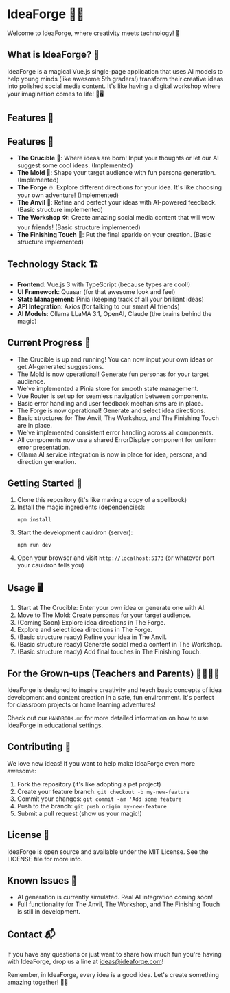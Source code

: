 # IdeaForge 🔮✨

Welcome to IdeaForge, where creativity meets technology! 🚀

## What is IdeaForge? 🤔

IdeaForge is a magical Vue.js single-page application that uses AI models to help young minds (like awesome 5th graders!) transform their creative ideas into polished social media content. It's like having a digital workshop where your imagination comes to life! 🎨🖥️

## Features 🌟

## Features 🌟

- **The Crucible** 🧪: Where ideas are born! Input your thoughts or let our AI suggest some cool ideas. (Implemented)
- **The Mold** 🧬: Shape your target audience with fun persona generation. (Implemented)
- **The Forge** 🔥: Explore different directions for your idea. It's like choosing your own adventure! (Implemented)
- **The Anvil** 🔨: Refine and perfect your ideas with AI-powered feedback. (Basic structure implemented)
- **The Workshop** 🛠️: Create amazing social media content that will wow your friends! (Basic structure implemented)
- **The Finishing Touch** 🎨: Put the final sparkle on your creation. (Basic structure implemented)

## Technology Stack 🏗️

- **Frontend**: Vue.js 3 with TypeScript (because types are cool!)
- **UI Framework**: Quasar (for that awesome look and feel)
- **State Management**: Pinia (keeping track of all your brilliant ideas)
- **API Integration**: Axios (for talking to our smart AI friends)
- **AI Models**: Ollama LLaMA 3.1, OpenAI, Claude (the brains behind the magic)

## Current Progress 🚧

- The Crucible is up and running! You can now input your own ideas or get AI-generated suggestions.
- The Mold is now operational! Generate fun personas for your target audience.
- We've implemented a Pinia store for smooth state management.
- Vue Router is set up for seamless navigation between components.
- Basic error handling and user feedback mechanisms are in place.
- The Forge is now operational! Generate and select idea directions.
- Basic structures for The Anvil, The Workshop, and The Finishing Touch are in place.
- We've implemented consistent error handling across all components.
- All components now use a shared ErrorDisplay component for uniform error presentation.
- Ollama AI service integration is now in place for idea, persona, and direction generation.

## Getting Started 🚀

1. Clone this repository (it's like making a copy of a spellbook)
2. Install the magic ingredients (dependencies):
   ```
   npm install
   ```
3. Start the development cauldron (server):
   ```
   npm run dev
   ```
4. Open your browser and visit `http://localhost:5173` (or whatever port your cauldron tells you)

## Usage 🖥️

1. Start at The Crucible: Enter your own idea or generate one with AI.
2. Move to The Mold: Create personas for your target audience.
3. (Coming Soon) Explore idea directions in The Forge.
4. Explore and select idea directions in The Forge.
5. (Basic structure ready) Refine your idea in The Anvil.
6. (Basic structure ready) Generate social media content in The Workshop.
7. (Basic structure ready) Add final touches in The Finishing Touch.

## For the Grown-ups (Teachers and Parents) 👩‍🏫👨‍🏫

IdeaForge is designed to inspire creativity and teach basic concepts of idea development and content creation in a safe, fun environment. It's perfect for classroom projects or home learning adventures!

Check out our `HANDBOOK.md` for more detailed information on how to use IdeaForge in educational settings.

## Contributing 🤝

We love new ideas! If you want to help make IdeaForge even more awesome:

1. Fork the repository (it's like adopting a pet project)
2. Create your feature branch: `git checkout -b my-new-feature`
3. Commit your changes: `git commit -am 'Add some feature'`
4. Push to the branch: `git push origin my-new-feature`
5. Submit a pull request (show us your magic!)

## License 📜

IdeaForge is open source and available under the MIT License. See the LICENSE file for more info.

## Known Issues 🐛

- AI generation is currently simulated. Real AI integration coming soon!
- Full functionality for The Anvil, The Workshop, and The Finishing Touch is still in development.

## Contact 📬

If you have any questions or just want to share how much fun you're having with IdeaForge, drop us a line at ideas@ideaforge.com!

Remember, in IdeaForge, every idea is a good idea. Let's create something amazing together! 🌈🚀
